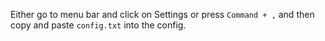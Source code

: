Either go to menu bar and click on Settings or press `Command + ,` and then copy and paste `config.txt` into the config.
